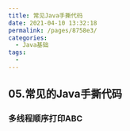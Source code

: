 ```yaml
---
title: 常见Java手撕代码
date: 2021-04-10 13:32:18
permalink: /pages/8758e3/
categories:
  - Java基础
tags:
  - 
---
```

## 05.常见的Java手撕代码

### 多线程顺序打印ABC

